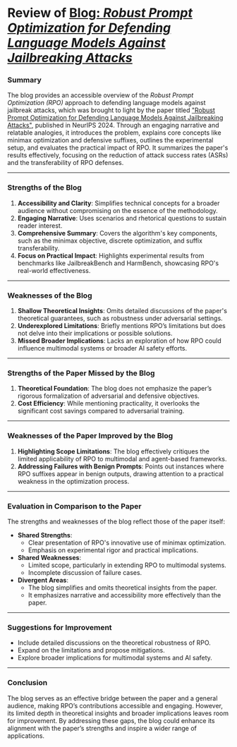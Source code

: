 # Review of [Blog: *Robust Prompt Optimization for Defending Language Models Against Jailbreaking Attacks*](https://github.com/Mohaimin41/CSE_471_ML_Asm/blob/main/README.md)

### Summary
The blog provides an accessible overview of the *Robust Prompt Optimization (RPO)* approach to defending language models against jailbreak attacks, which was brought to light by the paper titled ["Robust Prompt Optimization for Defending Language Models Against Jailbreaking Attacks"](https://openreview.net/forum?id=jXs6Cvpe7k), published in NeurIPS 2024. Through an engaging narrative and relatable analogies, it introduces the problem, explains core concepts like minimax optimization and defensive suffixes, outlines the experimental setup, and evaluates the practical impact of RPO. It summarizes the paper's results effectively, focusing on the reduction of attack success rates (ASRs) and the transferability of RPO defenses.

---

### Strengths of the Blog
1. **Accessibility and Clarity**: Simplifies technical concepts for a broader audience without compromising on the essence of the methodology. 
2. **Engaging Narrative**: Uses scenarios and rhetorical questions to sustain reader interest.
3. **Comprehensive Summary**: Covers the algorithm's key components, such as the minimax objective, discrete optimization, and suffix transferability.
4. **Focus on Practical Impact**: Highlights experimental results from benchmarks like JailbreakBench and HarmBench, showcasing RPO's real-world effectiveness.

---

### Weaknesses of the Blog
1. **Shallow Theoretical Insights**: Omits detailed discussions of the paper's theoretical guarantees, such as robustness under adversarial settings.
2. **Underexplored Limitations**: Briefly mentions RPO’s limitations but does not delve into their implications or possible solutions.
3. **Missed Broader Implications**: Lacks an exploration of how RPO could influence multimodal systems or broader AI safety efforts.

---

### Strengths of the Paper Missed by the Blog
1. **Theoretical Foundation**: The blog does not emphasize the paper’s rigorous formalization of adversarial and defensive objectives.
2. **Cost Efficiency**: While mentioning practicality, it overlooks the significant cost savings compared to adversarial training.

---

### Weaknesses of the Paper Improved by the Blog
1. **Highlighting Scope Limitations**: The blog effectively critiques the limited applicability of RPO to multimodal and agent-based frameworks.
2. **Addressing Failures with Benign Prompts**: Points out instances where RPO suffixes appear in benign outputs, drawing attention to a practical weakness in the optimization process.

---

### Evaluation in Comparison to the Paper
The strengths and weaknesses of the blog reflect those of the paper itself:
- **Shared Strengths**:
  - Clear presentation of RPO's innovative use of minimax optimization.
  - Emphasis on experimental rigor and practical implications.
- **Shared Weaknesses**:
  - Limited scope, particularly in extending RPO to multimodal systems.
  - Incomplete discussion of failure cases.
- **Divergent Areas**:
  - The blog simplifies and omits theoretical insights from the paper.
  - It emphasizes narrative and accessibility more effectively than the paper.

---

### Suggestions for Improvement
   - Include detailed discussions on the theoretical robustness of RPO.
   - Expand on the limitations and propose mitigations.
   - Explore broader implications for multimodal systems and AI safety.

---

### Conclusion
The blog serves as an effective bridge between the paper and a general audience, making RPO’s contributions accessible and engaging. However, its limited depth in theoretical insights and broader implications leaves room for improvement. By addressing these gaps, the blog could enhance its alignment with the paper’s strengths and inspire a wider range of applications.